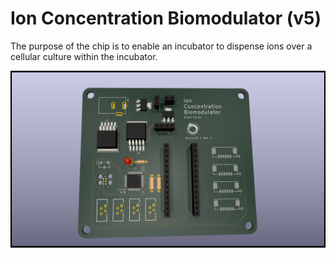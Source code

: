 # Ion Concentration Biomodulator (v5)

The purpose of the chip is to enable an incubator to dispense ions over a cellular culture within the incubator. 


![alt text](icbm_v4.png)